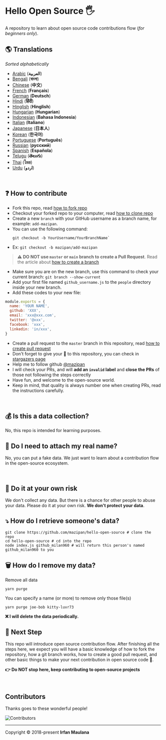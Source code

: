 ﻿# Hello Open Source 🖐️

A repository to learn about open source code contributions flow (_for beginners only_).

## 🌎 Translations

_Sorted alphabetically_

- [Arabic](./translations/README-AR.md) (**العربية**)
- [Bengali](./translations/README-BN.md) (**বাংলা**)
- [Chinese](./translations/README-CHI.md) (**中文**)
- [French](./translations/README-FR.md) (**Français**)
- [German](./translations/README-DE.md) (**Deutsch**)
- [Hindi](./translations/README-HI.md) (**हिंदी**)
- [Hinglish](./translations/README-HINGLISH.md) (**Hinglish**)
- [Hungarian](./translation/README-HU.md) (**Hungarian**)
- [Indonesian](./translations/README-ID.md) (**Bahasa Indonesia**)
- [Italian](./translations/README-it.md) (**Italiano**)
- [Japanese](./translations/README-JP.md) (**日本人**)
- [Korean](./translations/README-KR.md) (**한국어**)
- [Portuguese](./translations/README-PT-BR.md) (**Português**)
- [Russian](./translations/README-RU.md) (**русский**)
- [Spanish](./translations/README-ES.md) (**Española**)
- [Telugu](./translations/README-TE.md) (**తెలుగు**)
- [Thai](./translations/README-TH.md) (**ไทย**)
- [Urdu](./translations/README-UR.md) (**اردو**)

<br>  

## ❓ How to contribute

- Fork this repo, read [how to fork repo](https://help.github.com/articles/fork-a-repo/)
- Checkout your forked repo to your computer, read [how to clone repo](https://docs.github.com/en/github/creating-cloning-and-archiving-repositories/cloning-a-repository)
- Create a new `branch` with your GitHub username as a branch name, for example: `add-mazipan`.
- You can use the following command:
  ```shell
  git checkout -b YourUsername/YourBranchName`
  ```
- Ex: `git checkout -b mazipan/add-mazipan`

> **⚠️ DO NOT use `master` or `main` branch to create a Pull Request**.
> Read the article about [how to create a branch](https://help.github.com/articles/creating-and-deleting-branches-within-your-repository/)

- Make sure you are on the new branch, use this command to check your current branch: `git branch --show-current`
- Add your first file named `github_username.js` to the `people` directory inside your new branch.
- Add these codes to your new file:

```js
module.exports = {
  name: 'YOUR NAME',
  github: 'XXX',
  email: 'xxx@xxx.com',
  twitter: '@xxx',
  facebook: 'xxx',
  linkedin: 'in/xxx',
}

```

- Create a pull request to the `master` branch in this repository, read [how to create pull request](https://help.github.com/articles/creating-a-pull-request/)
- Don't forget to give your 🌟 to this repository, you can check in [stargazers page](https://github.com/mazipan/hello-open-source/stargazers)
- Help me to follow github [@mazipan](https://github.com/mazipan)
- I will check your PRs, and will **add an `invalid` label** and **close the PRs** of those not following the steps correctly
- Have fun, and welcome to the open-source world.
- Keep in mind, that quality is always number one when creating PRs, read the instructions carefully.

<br>

## 💰 Is this a data collection?

No, this repo is intended for learning purposes.
<br>

## 🥶 Do I need to attach my real name?

No, you can put a fake data.
We just want to learn about a contribution flow in the open-source ecosystem.

<br>

## 🙈 Do it at your own risk

We don't collect any data.
But there is a chance for other people to abuse your data.
Please do it at your own risk.
**We don't protect your data**.
<br>

## ⤵️ How do I retrieve someone's data?

```shell
git clone https://github.com/mazipan/hello-open-source # clone the repo
cd hello-open-source # cd into the repo
node index.js github_milan960 # will return this person's named github_milan960 to you
```

## 🗑️ How do I remove my data?

Remove all data

```shell
yarn purge
```

You can specify a name (or more) to remove only those file(s)

```shell
yarn purge joe-bob kitty-luvr73
```

**❌ I will delete the data periodically.**

## 🚶 Next Step

This repo will introduce open source contribution flow.
After finishing all the steps here, we expect you will have a basic knowledge of how to fork the repository, how a git branch works, how to create a good pull request, and other basic things to make your next contribution in open source code 🥳.

**👉 Do NOT stop here, keep contributing to open-source projects**

<br>

## Contributors

Thanks goes to these wonderful people!

![Contributors](https://contrib.rocks/image?repo=mazipan/hello-open-source)

---

Copyright © 2018-present **Irfan Maulana**
